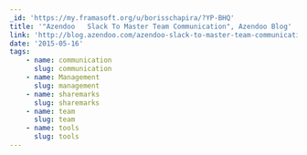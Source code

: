 ```yaml
---
_id: 'https://my.framasoft.org/u/borisschapira/?YP-BHQ'
title: '"Azendoo   Slack To Master Team Communication", Azendoo Blog'
link: 'http://blog.azendoo.com/azendoo-slack-to-master-team-communication/'
date: '2015-05-16'
tags:
    - name: communication
      slug: communication
    - name: Management
      slug: management
    - name: sharemarks
      slug: sharemarks
    - name: team
      slug: team
    - name: tools
      slug: tools
---
```


<div class="markdown"><p></p></div>
